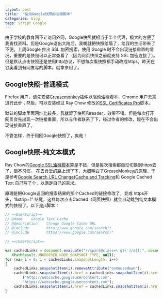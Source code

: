 ```yaml
---
layout: post
title:  "使用Google快照的油猴脚本"
categories: blog
tags: Script Google
---
```



由于学校的教育网不让访问外网，Google快照就相当于半个代理，极大的方便了我查找资料。但是Google退出大陆后，我朝就把快照给墙了，给我的生活带来了不便。上周Google 推出 SSL 加密搜索，使用 Google 时不会出现链接重置的情况，重要的是快照可以正常查看了（因为网页快照之前就支持 SSL 加密连接了）。但是默认点击快照还是使用http协议，不想每次看快照都手动改成https，昨天在谷奥看到有网友写的脚本，就拿来用了。

## Google快照-普通模式

Firefox 用户，请先安装[Greasemonkey](https://addons.mozilla.org/zh-CN/firefox/addon/748/)插件以驱动油猴脚本，Chrome 用户无需进行此步；然后，可以安装经过 Ray Chow 修改的[SSL Certificates Pro](http://userscripts.org/scripts/show/72944)脚本。

默认的脚本里面网址比较多，我就留了快照和reader，效果不错。但是每次打开网页会先出现一次链接重置，所以与作者联系了下，经过作者的修改，现在不会出现链接重置了。

不管怎样，终于用回Google快照了，爽哉！

## Google快照-纯文本模式

Ray Chow的[Google SSL油猴脚本](http://userscripts.org/scripts/show/77725)算是不错，但是每次搜索都自动切换到https去了，很不习惯。
在去食堂的路上想了下，大概明白了GreaseMonkey的原理，于是参考[Google Search URL Change(Cache and Tracking](http://userscripts.org/scripts/show/74154)和 Google Cached Text 自己写了个，以满足自己的需求。

原理是把Google返回的搜索结果的那个Cached的链接修改了，变成 https开头，“&strip=1” 结尾，这样每次点击Cached（网页快照）就会自动跳到纯文本模式的快照了。以下是js脚本：

```javascript
// ==UserScript==
// @name    Google Text Cache
// @description    Change Google Cache URL
// @include        http://www.google.com/search?*
// @include        https://www.google.com/search?*
  
// ==/UserScript==
  
var cachedLinks = document.evaluate("//span[@class=\'gl\']/a[1]", document, null,
   XPathResult.UNORDERED_NODE_SNAPSHOT_TYPE, null);
for (var i = 0; i < cachedLinks.snapshotLength; i++)
{
    cachedLinks.snapshotItem(i).removeAttribute("onmousedown");
    cachedLinks.snapshotItem(i).href = cachedLinks.snapshotItem(i).href.replace
        ("http://webcache.googleusercontent.com",
        "https://webcache.googleusercontent.com");
    cachedLinks.snapshotItem(i).href = cachedLinks.snapshotItem(i).href + "&strip=1";
}
```
